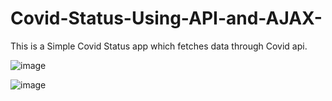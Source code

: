 # Covid-Status-Using-API-and-AJAX-

This is a Simple Covid Status app which fetches data through Covid api.

![image](https://user-images.githubusercontent.com/72924364/172067867-52677502-dd34-4197-8681-bde1f5d7a11a.png)


![image](https://user-images.githubusercontent.com/72924364/172067875-dabf2b03-1a72-4545-8149-3438afc0a19e.png)
